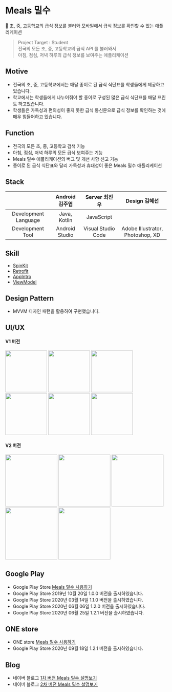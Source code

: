 # Meals 밀수
🍱 초, 중, 고등학교의 급식 정보를 불러와 모바일에서 급식 정보를 확인할 수 있는 애플리케이션

> Project Target : Student <br/>
> 전국의 모든 초, 중, 고등학교의 급식 API 를 불러와서 <br/>
> 아침, 점심, 저녁 하루의 급식 정보를 보여주는 애플리케이션

## Motive
- 전국의 초, 중, 고등학교에서는 매달 종이로 된 급식 식단표를 학생들에게 제공하고 있습니다.
- 학교에서는 학생들에게 나누어줘야 할 종이로 구성된 많은 급식 식단표를 매달 프린트 하고있습니다.
- 학생들은 가독성과 편의성이 좋지 못한 급식 통신문으로 급식 정보를 확인하는 것에 매우 힘들어하고 있습니다.

## Function
- 전국의 모든 초, 중, 고등학교 검색 기능
- 아침, 점심, 저녁 하루의 모든 급식 보여주는 기능
- Meals 밀수 애플리케이션의 버그 및 개선 사항 신고 기능
- 종이로 된 급식 식단표와 달리 가독성과 휴대성이 좋은 Meals 밀수 애플리케이션

## Stack
|                      | Android 김주엽     | Server 최진우         | Design 김혜선                       |
|:--------------------:|:---------------:|:------------------:|:--------------------------------:|
| Development Language | Java, Kotlin | JavaScript        |                                  |
| Development Tool     | Android Studio  | Visual Studio Code | Adobe Illustrator, Photoshop, XD |

## Skill
- <a href="https://github.com/ybq/Android-SpinKit">SpinKit</a>
- <a href="https://github.com/square/retrofit">Retrofit</a>
- <a href="https://github.com/AppIntro/AppIntro">AppIntro</a>
- <a href="https://developer.android.com/jetpack/androidx/releases/lifecycle">ViewModel</a>

## Design Pattern
- MVVM 디자인 패턴을 활용하여 구현했습니다.

## UI/UX
#### V1 버전
<div>
<img width="130" src="https://user-images.githubusercontent.com/49600974/67153406-8ad30180-f323-11e9-8b86-cefb4cf17d15.png"></img>
<img width="130" src="https://user-images.githubusercontent.com/49600974/67153407-8ad30180-f323-11e9-97ba-86020c40c5bb.png"></img>
<img width="130" src="https://user-images.githubusercontent.com/49600974/67153408-8ad30180-f323-11e9-883f-186d2e250149.png"></img>
<img width="130" src="https://user-images.githubusercontent.com/49600974/67153409-8ad30180-f323-11e9-9fe1-c9d40abb51c3.png"></img>
<img width="130" src="https://user-images.githubusercontent.com/49600974/67153410-8b6b9800-f323-11e9-8114-8b8dc4c5b1e2.png"></img>
<img width="130" src="https://user-images.githubusercontent.com/49600974/67153411-8b6b9800-f323-11e9-9311-0c286e5bb3c8.png"></img>
</div>

#### V2 버전
<div>
<img width="162" src="https://user-images.githubusercontent.com/49600974/76450754-a8f3e800-6411-11ea-9703-6aaea7c6feec.png"></img>
<img width="162" src="https://user-images.githubusercontent.com/49600974/76450743-a42f3400-6411-11ea-9098-f47efdc6e053.png"></img>
<img width="162" src="https://user-images.githubusercontent.com/49600974/85990916-a9020d00-ba2d-11ea-9ca2-721924cffd75.png"></img>
<img width="162" src="https://user-images.githubusercontent.com/49600974/76675873-76a8dd00-6601-11ea-829e-2ff6aa9c08d2.png"></img>
<img width="162" src="https://user-images.githubusercontent.com/49600974/76675875-7f99ae80-6601-11ea-8e28-7be7ae057d0c.png">
</div> 

## Google Play
  - Google Play Store <a href ="https://play.google.com/store/apps/details?id=org.techtown.project5" target ="_blank" title ="Meals 밀수 사용하기">Meals 밀수 사용하기</a>
  - Google Play Store 2019년 10월 20일 1.0.0 버전을 출시하였습니다.
  - Google Play Store 2020년 03월 14일 1.1.0 버전을 출시하였습니다.
  - Google Play Store 2020년 06월 06일 1.2.0 버전을 출시하였습니다.
  - Google Play Store 2020년 06월 25일 1.2.1 버전을 출시하였습니다.

## ONE store
  - ONE store <a href ="https://m.onestore.co.kr/mobilepoc/apps/appsDetail.omp?prodId=0000751096" target ="_blank" title ="Meals 밀수 사용하기">Meals 밀수 사용하기</a>
  - Google Play Store 2020년 09월 18일 1.2.1 버전을 출시하였습니다.

## Blog
  - 네이버 블로그 <a href ="http://kjy13299.blog.me/221686185631" target ="_blank" title ="Meals 밀수 설명보기">1차 버전 Meals 밀수 설명보기 </a>
  - 네이버 블로그 <a href ="https://kjy13299.blog.me/221853839702" target ="_blank" title ="Meals 밀수 설명보기">2차 버전 Meals 밀수 설명보기 </a>
